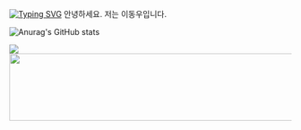 [![Typing SVG](https://readme-typing-svg.demolab.com/?lines=First+line+of+text;Second+line+of+text)](https://git.io/typing-svg)
안녕하세요. 저는 이동우입니다.

<!--
**woodong-222/woodong-222** is a ✨ _special_ ✨ repository because its `README.md` (this file) appears on your GitHub profile.

Here are some ideas to get you started:

- 🔭 I’m currently working on ...
- 🌱 I’m currently learning ...
- 👯 I’m looking to collaborate on ...
- 🤔 I’m looking for help with ...
- 💬 Ask me about ...
- 📫 How to reach me: ...
- 😄 Pronouns: ...
- ⚡ Fun fact: ...
-->

![Anurag's GitHub stats](https://github-readme-stats.vercel.app/api?username=woodong-222&show_icons=true&theme=radical)

<a href="https://github.com/devxb/gitanimals">
  <img src="https://render.gitanimals.org/farms/{username}"/>
</a>

<a href="https://github.com/devxb/gitanimals">
  <img src="https://render.gitanimals.org/lines/{woodong-222}?pet-id=1" width="1000" height="120"/>
</a>
